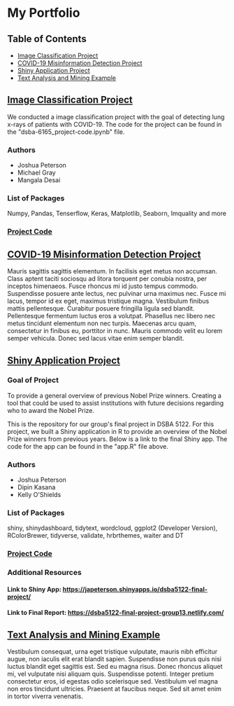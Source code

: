 # **My Portfolio**

## **Table of Contents**

- [Image Classification Project](#image-classification-project)
- [COVID-19 Misinformation Detection Project](#covid-19-misinformation-detection-project)
- [Shiny Application Project](#shiny-application-project)
- [Text Analysis and Mining Example](#text-analysis-and-mining-example)

## [Image Classification Project](https://github.com/joshapeterson/My-Portfolio/tree/main/image-classification-project)

We conducted a image classification project with the goal of detecting lung x-rays of patients with COVID-19. The code for the project can be found in the "dsba-6165_project-code.ipynb" file. 

### Authors

* Joshua Peterson
* Michael Gray
* Mangala Desai

### List of Packages
Numpy, Pandas, Tenserflow, Keras, Matplotlib, Seaborn, Imquality and more

### [Project Code](https://github.com/joshapeterson/My-Portfolio/blob/main/image-classification-project/image-classification-project_code.ipynb)

## **[COVID-19 Misinformation Detection Project](https://github.com/joshapeterson/My-Portfolio/tree/main/misinformation-detection-project)**

Mauris sagittis sagittis elementum. In facilisis eget metus non accumsan. Class aptent taciti sociosqu ad litora torquent per conubia nostra, per inceptos himenaeos. Fusce rhoncus mi id justo tempus commodo. Suspendisse posuere ante lectus, nec pulvinar urna maximus nec. Fusce mi lacus, tempor id ex eget, maximus tristique magna. Vestibulum finibus mattis pellentesque. Curabitur posuere fringilla ligula sed blandit. Pellentesque fermentum luctus eros a volutpat. Phasellus nec libero nec metus tincidunt elementum non nec turpis. Maecenas arcu quam, consectetur in finibus eu, porttitor in nunc. Mauris commodo velit eu lorem semper vehicula. Donec sed lacus vitae enim semper blandit.

## [Shiny Application Project](https://github.com/joshapeterson/My-Portfolio/tree/main/shiny-application-project)

### Goal of Project

To provide a general overview of previous Nobel Prize winners. Creating a tool that could be used to assist institutions with future decisions regarding who to award the Nobel Prize.

This is the repository for our group's final project in DSBA 5122. For this project, we built a Shiny application in R to provide an overview of the Nobel Prize winners from previous years. Below is a link to the final Shiny app. The code for the app can be found in the "app.R" file above. 

### Authors

* Joshua Peterson
* Dipin Kasana
* Kelly O'Shields

### List of Packages

shiny, shinydashboard, tidytext, wordcloud, ggplot2 (Developer Version), RColorBrewer, tidyverse, validate, hrbrthemes, waiter and DT

### [Project Code]()

### Additional Resources

#### Link to Shiny App: https://japeterson.shinyapps.io/dsba5122-final-project/

#### Link to Final Report: https://dsba5122-final-project-group13.netlify.com/

## [Text Analysis and Mining Example](https://github.com/joshapeterson/My-Portfolio/tree/main/text-mining-and-analysis-example)

Vestibulum consequat, urna eget tristique vulputate, mauris nibh efficitur augue, non iaculis elit erat blandit sapien. Suspendisse non purus quis nisi luctus blandit eget sagittis est. Sed eu magna risus. Donec rhoncus aliquet mi, vel vulputate nisi aliquam quis. Suspendisse potenti. Integer pretium consectetur eros, id egestas odio scelerisque sed. Vestibulum vel magna non eros tincidunt ultricies. Praesent at faucibus neque. Sed sit amet enim in tortor viverra venenatis.

